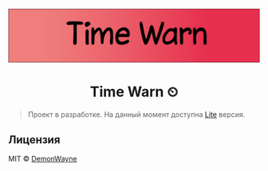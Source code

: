 <p align="center">
  <img alt="poster" src="https://github.com/DemonWayne/time-warn/blob/main/assets/poster.png" >
</p>
<h1 align="center">Time Warn ⏲</h1>

> Проект в разработке. На данный момент доступна [Lite](https://github.com/DemonWayne/time-warn/tree/lite) версия.

## Лицензия

MIT © [DemonWayne](https://github.com/DemonWayne)

